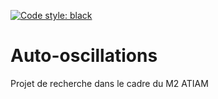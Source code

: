 [![Code style: black](https://img.shields.io/badge/code%20style-black-000000.svg)](https://github.com/psf/black)

# Auto-oscillations
Projet de recherche dans le cadre du M2 ATIAM
